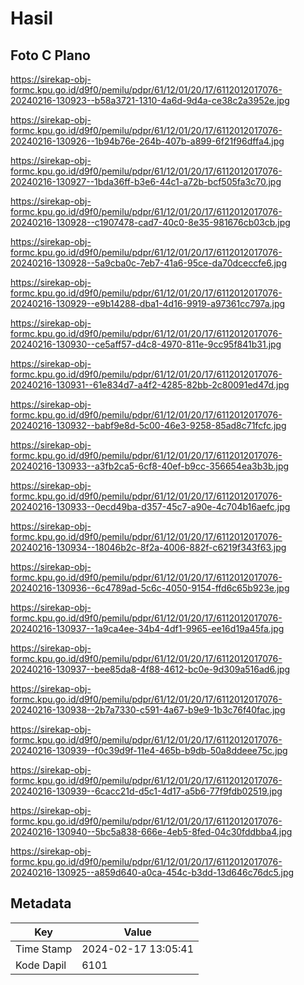 # Hasil

## Foto C Plano

https://sirekap-obj-formc.kpu.go.id/d9f0/pemilu/pdpr/61/12/01/20/17/6112012017076-20240216-130923--b58a3721-1310-4a6d-9d4a-ce38c2a3952e.jpg

https://sirekap-obj-formc.kpu.go.id/d9f0/pemilu/pdpr/61/12/01/20/17/6112012017076-20240216-130926--1b94b76e-264b-407b-a899-6f21f96dffa4.jpg

https://sirekap-obj-formc.kpu.go.id/d9f0/pemilu/pdpr/61/12/01/20/17/6112012017076-20240216-130927--1bda36ff-b3e6-44c1-a72b-bcf505fa3c70.jpg

https://sirekap-obj-formc.kpu.go.id/d9f0/pemilu/pdpr/61/12/01/20/17/6112012017076-20240216-130928--c1907478-cad7-40c0-8e35-981676cb03cb.jpg

https://sirekap-obj-formc.kpu.go.id/d9f0/pemilu/pdpr/61/12/01/20/17/6112012017076-20240216-130928--5a9cba0c-7eb7-41a6-95ce-da70dceccfe6.jpg

https://sirekap-obj-formc.kpu.go.id/d9f0/pemilu/pdpr/61/12/01/20/17/6112012017076-20240216-130929--e9b14288-dba1-4d16-9919-a97361cc797a.jpg

https://sirekap-obj-formc.kpu.go.id/d9f0/pemilu/pdpr/61/12/01/20/17/6112012017076-20240216-130930--ce5aff57-d4c8-4970-811e-9cc95f841b31.jpg

https://sirekap-obj-formc.kpu.go.id/d9f0/pemilu/pdpr/61/12/01/20/17/6112012017076-20240216-130931--61e834d7-a4f2-4285-82bb-2c80091ed47d.jpg

https://sirekap-obj-formc.kpu.go.id/d9f0/pemilu/pdpr/61/12/01/20/17/6112012017076-20240216-130932--babf9e8d-5c00-46e3-9258-85ad8c71fcfc.jpg

https://sirekap-obj-formc.kpu.go.id/d9f0/pemilu/pdpr/61/12/01/20/17/6112012017076-20240216-130933--a3fb2ca5-6cf8-40ef-b9cc-356654ea3b3b.jpg

https://sirekap-obj-formc.kpu.go.id/d9f0/pemilu/pdpr/61/12/01/20/17/6112012017076-20240216-130933--0ecd49ba-d357-45c7-a90e-4c704b16aefc.jpg

https://sirekap-obj-formc.kpu.go.id/d9f0/pemilu/pdpr/61/12/01/20/17/6112012017076-20240216-130934--18046b2c-8f2a-4006-882f-c6219f343f63.jpg

https://sirekap-obj-formc.kpu.go.id/d9f0/pemilu/pdpr/61/12/01/20/17/6112012017076-20240216-130936--6c4789ad-5c6c-4050-9154-ffd6c65b923e.jpg

https://sirekap-obj-formc.kpu.go.id/d9f0/pemilu/pdpr/61/12/01/20/17/6112012017076-20240216-130937--1a9ca4ee-34b4-4df1-9965-ee16d19a45fa.jpg

https://sirekap-obj-formc.kpu.go.id/d9f0/pemilu/pdpr/61/12/01/20/17/6112012017076-20240216-130937--bee85da8-4f88-4612-bc0e-9d309a516ad6.jpg

https://sirekap-obj-formc.kpu.go.id/d9f0/pemilu/pdpr/61/12/01/20/17/6112012017076-20240216-130938--2b7a7330-c591-4a67-b9e9-1b3c76f40fac.jpg

https://sirekap-obj-formc.kpu.go.id/d9f0/pemilu/pdpr/61/12/01/20/17/6112012017076-20240216-130939--f0c39d9f-11e4-465b-b9db-50a8ddeee75c.jpg

https://sirekap-obj-formc.kpu.go.id/d9f0/pemilu/pdpr/61/12/01/20/17/6112012017076-20240216-130939--6cacc21d-d5c1-4d17-a5b6-77f9fdb02519.jpg

https://sirekap-obj-formc.kpu.go.id/d9f0/pemilu/pdpr/61/12/01/20/17/6112012017076-20240216-130940--5bc5a838-666e-4eb5-8fed-04c30fddbba4.jpg

https://sirekap-obj-formc.kpu.go.id/d9f0/pemilu/pdpr/61/12/01/20/17/6112012017076-20240216-130925--a859d640-a0ca-454c-b3dd-13d646c76dc5.jpg


## Metadata

| Key        | Value               |
| ---------- | ------------------- |
| Time Stamp | 2024-02-17 13:05:41 |
| Kode Dapil | 6101                |



